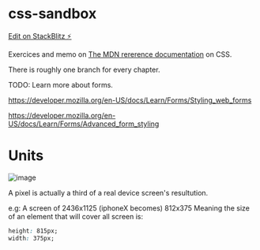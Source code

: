 # css-sandbox

[Edit on StackBlitz ⚡️](https://stackblitz.com/edit/css-sandbox)  

Exercices and memo on [The MDN rererence documentation](https://developer.mozilla.org/en-US/docs/Learn/CSS) on CSS.  

There is roughly one branch for every chapter.

TODO: Learn more about forms.

https://developer.mozilla.org/en-US/docs/Learn/Forms/Styling_web_forms

https://developer.mozilla.org/en-US/docs/Learn/Forms/Advanced_form_styling


# Units

![image](https://user-images.githubusercontent.com/6702424/86487009-3ced1500-bd5d-11ea-9b7e-b598527bc9ed.png)

A pixel is actually a third of a real device screen's resultution.

e.g: A screen of 2436x1125 (iphoneX becomes) 812x375
Meaning the size of an element that will cover all screen is:
```css
height: 815px;
width: 375px;
```

